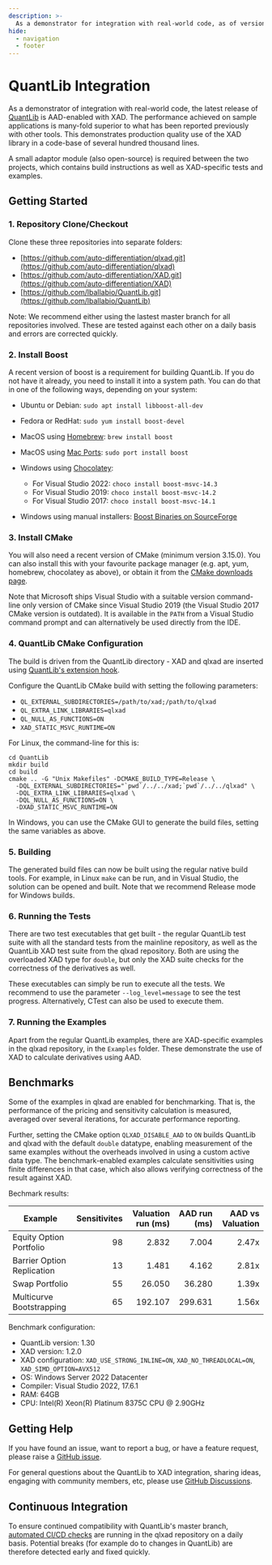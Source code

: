 ```yaml
---
description: >-
  As a demonstrator for integration with real-world code, as of version 1.28 (October 2022), QuantLib is AAD-enabled with XAD.
hide:
  - navigation
  - footer
---
```


# QuantLib Integration

As a demonstrator of integration with real-world code, the latest release of [QuantLib](https://www.quantlib.org) is AAD-enabled with XAD.
The performance achieved on sample applications is many-fold superior to what has been reported previously with other tools.
This demonstrates production quality use of the XAD library in a code-base
of several hundred thousand lines.

A small adaptor module (also open-source) is required between the two projects, which contains build instructions
as well as XAD-specific tests and examples.

## Getting Started

### 1. Repository Clone/Checkout

Clone these three repositories into separate folders:

*   [https://github.com/auto-differentiation/qlxad.git](https://github.com/auto-differentiation/qlxad)
*   [https://github.com/auto-differentiation/XAD.git](https://github.com/auto-differentiation/XAD)
*   [https://github.com/lballabio/QuantLib.git](https://github.com/lballabio/QuantLib)

Note: We recommend either using the lastest master branch for all repositories involved.
These are tested against each other on a daily basis and errors are corrected quickly.

### 2. Install Boost

A recent version of boost is a requirement for building QuantLib.
If you do not have it already, you need to install it into a system path.
You can do that in one of the following ways, depending on your system:

*   Ubuntu or Debian: `sudo apt install libboost-all-dev`
*   Fedora or RedHat: `sudo yum install boost-devel`
*   MacOS using [Homebrew](https://brew.sh/): `brew install boost`
*   MacOS using [Mac Ports](https://www.macports.org/): `sudo port install boost`
*   Windows using [Chocolatey](https://chocolatey.org/):

    *   For Visual Studio 2022: `choco install boost-msvc-14.3`
    *   For Visual Studio 2019: `choco install boost-msvc-14.2`
    *   For Visual Studio 2017: `choco install boost-msvc-14.1`

*   Windows using manual installers: [Boost Binaries on SourceForge](https://sourceforge.net/projects/boost/files/boost-binaries/)

### 3. Install CMake

You will also need a recent version of CMake (minimum version 3.15.0).
You can also install this with your favourite package manager
(e.g. apt, yum, homebrew, chocolatey as above), or obtain it from
the [CMake downloads page](https://cmake.org/download/).

Note that Microsoft ships Visual Studio with a suitable version
command-line only version of CMake since Visual Studio 2019
(the Visual Studio 2017 CMake version is outdated).
It is available in the `PATH` from a Visual Studio command prompt
and can alternatively be used directly from the IDE.

### 4. QuantLib CMake Configuration

The build is driven from the QuantLib directory - XAD and qlxad are
inserted using [QuantLib's extension hook](https://www.quantlib.org/install/cmake.shtml#extensions).

Configure the QuantLib CMake build with setting the following parameters:

*   `QL_EXTERNAL_SUBDIRECTORIES=/path/to/xad;/path/to/qlxad`
*   `QL_EXTRA_LINK_LIBRARIES=qlxad`
*   `QL_NULL_AS_FUNCTIONS=ON`
*   `XAD_STATIC_MSVC_RUNTIME=ON`

For Linux, the command-line for this is:

```shell
cd QuantLib
mkdir build
cd build
cmake .. -G "Unix Makefiles" -DCMAKE_BUILD_TYPE=Release \
  -DQL_EXTERNAL_SUBDIRECTORIES="`pwd`/../../xad;`pwd`/../../qlxad" \
  -DQL_EXTRA_LINK_LIBRARIES=qlxad \
  -DQL_NULL_AS_FUNCTIONS=ON \
  -DXAD_STATIC_MSVC_RUNTIME=ON
```

In Windows, you can use the CMake GUI to generate the build files,
setting the same variables as above.

### 5. Building

The generated build files can now be built using the regular native
build tools. For example, in Linux `make` can be run,
and in Visual Studio, the solution can be opened and built.
Note that we recommend Release mode for Windows builds.

### 6. Running the Tests

There are two test executables that get built - the regular QuantLib
test suite with all the standard tests from the mainline repository,
as well as the QuantLib XAD test suite from the qlxad repository.
Both are using the overloaded XAD type for `double`,
but only the XAD suite checks for the correctness of the derivatives as well.

These executables can simply be run to execute all the tests.
We recommend to use the parameter `--log_level=message` to see the test
progress.
Alternatively, CTest can also be used to execute them.

### 7. Running the Examples

Apart from the regular QuantLib examples, there are XAD-specific examples
in the qlxad repository, in the `Examples` folder.
These demonstrate the use of XAD to calculate derivatives using AAD.

## Benchmarks

Some of the examples in qlxad are enabled for benchmarking. 
That is, the performance of the pricing and sensitivity calculation 
is measured, averaged over several iterations, for accurate performance reporting.

Further, setting the CMake option `QLXAD_DISABLE_AAD` to `ON` builds
QuantLib and qlxad with the default `double` datatype,
enabling measurement of the same examples without the overheads involved in using
a custom active data type.
The benchmark-enabled examples calculate sensitivities using finite differences 
in that case, 
which also allows verifying correctness of the result against XAD.

Bechmark results:

| Example                    | Sensitivites | Valuation run (ms) | AAD run (ms) | AAD vs Valuation |
|----------------------------|-------------:|-------------------:|-------------:|-----------------:|
| Equity Option Portfolio    |           98 |              2.832 |        7.004 |            2.47x |
| Barrier Option Replication |           13 |              1.481 |        4.162 |            2.81x |
| Swap Portfolio             |           55 |             26.050 |       36.280 |            1.39x |
| Multicurve Bootstrapping   |           65 |            192.107 |      299.631 |            1.56x |

Benchmark configuration:

-   QuantLib version: 1.30
-   XAD version: 1.2.0
-   XAD configuration: `XAD_USE_STRONG_INLINE=ON`, `XAD_NO_THREADLOCAL=ON`, `XAD_SIMD_OPTION=AVX512`
-   OS: Windows Server 2022 Datacenter
-   Compiler: Visual Studio 2022, 17.6.1
-   RAM: 64GB
-   CPU: Intel(R) Xeon(R) Platinum 8375C CPU @ 2.90GHz

## Getting Help

If you have found an issue, want to report a bug, or have a feature request, please raise a [GitHub issue](https://github.com/auto-differentiation/qlxad/issues).

For general questions about the QuantLib to XAD integration, sharing ideas, engaging with community members, etc, please use [GitHub Discussions](https://github.com/auto-differentiation/qlxad/discussions).

## Continuous Integration

To ensure continued compatibility with QuantLib's master branch,
[automated CI/CD checks](https://github.com/xcelerit/qlxad/actions/workflows/ci.yaml) are running in the qlxad repository on a daily basis.
Potential breaks (for example do to changes in QuantLib) are therefore
detected early and fixed quickly.

